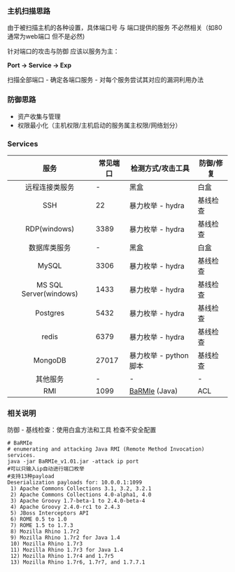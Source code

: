 ### 主机扫描思路

由于被扫描主机的各种设置，具体端口号 与 端口提供的服务 不必然相关（如80通常为web端口 但不是必然)

针对端口的攻击与防御 应该以服务为主：

**Port -> Service -> Exp**

扫描全部端口 - 确定各端口服务 - 对每个服务尝试其对应的漏洞利用办法

### 防御思路

* 资产收集与管理
* 权限最小化（主机权限/主机启动的服务属主权限/网络划分）

### Services

|服务|常见端口|检测方式/攻击工具|防御/修复|
|:-------------:|--|-----|-----|
| 远程连接类服务 | - | 黑盒 | 白盒 |
|SSH|22|暴力枚举 - hydra|基线检查|
|RDP(windows)|3389|暴力枚举 - hydra|基线检查|
| 数据库类服务 | - | 黑盒 | 白盒 |
|MySQL|3306|暴力枚举 - hydra|基线检查|
|MS SQL Server(windows)|1433|暴力枚举 - hydra|基线检查|
|Postgres|5432|暴力枚举 - hydra|基线检查|
|redis|6379|暴力枚举 - hydra|基线检查|
|MongoDB|27017|暴力枚举 - python脚本|基线检查|
| 其他服务 | - | - | - |
|RMI|1099|[BaRMIe](https://github.com/NickstaDB/BaRMIe) (Java) |ACL|

### 相关说明

防御 - 基线检查：使用白盒方法和工具 检查不安全配置

```
# BaRMIe
# enumerating and attacking Java RMI (Remote Method Invocation) services.
java -jar BaRMIe_v1.01.jar -attack ip port
#可以只输入ip自动进行端口枚举
#支持13种payload
Deserialization payloads for: 10.0.0.1:1099
 1) Apache Commons Collections 3.1, 3.2, 3.2.1
 2) Apache Commons Collections 4.0-alpha1, 4.0
 3) Apache Groovy 1.7-beta-1 to 2.4.0-beta-4
 4) Apache Groovy 2.4.0-rc1 to 2.4.3
 5) JBoss Interceptors API
 6) ROME 0.5 to 1.0
 7) ROME 1.5 to 1.7.3
 8) Mozilla Rhino 1.7r2
 9) Mozilla Rhino 1.7r2 for Java 1.4
 10) Mozilla Rhino 1.7r3
 11) Mozilla Rhino 1.7r3 for Java 1.4
 12) Mozilla Rhino 1.7r4 and 1.7r5
 13) Mozilla Rhino 1.7r6, 1.7r7, and 1.7.7.1
 ```
